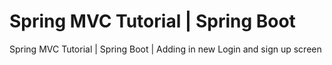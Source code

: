 # Spring MVC Tutorial | Spring Boot 
Spring MVC Tutorial | Spring Boot |
Adding in new Login and sign up screen 
